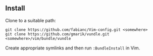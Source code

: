 ## Install
Clone to a suitable path:

```
git clone https://github.com/fabianc/Vim-config.git <somewhere>
git clone https://github.com/gmarik/vundle.git <somewhere>/vim/bundle/vundle
```

Create appropriate symlinks and then run `:BundleInstall` in Vim.

